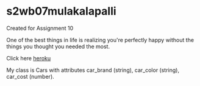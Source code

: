 # s2wb07mulakalapalli
Created for Assignment 10

One of the best things in life is realizing you're perfectly happy without the things you thought you needed the most.

Click here [heroku](https://s2wb07mulakalapalli.herokuapp.com/)

My class is Cars with attributes car_brand (string), car_color (string), car_cost (number).